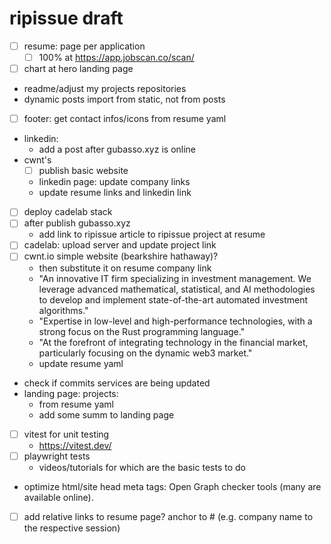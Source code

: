 # ripissue draft

- [ ] resume: page per application
  - [ ] 100% at https://app.jobscan.co/scan/
- [ ] chart at hero landing page
- readme/adjust my projects repositories
- dynamic posts import from static, not from posts
- [ ] footer: get contact infos/icons from resume yaml
- linkedin:
  - add a post after gubasso.xyz is online
- cwnt's
  - [ ] publish basic website
  - linkedin page: update company links
  - update resume links and linkedin link
- [ ] deploy cadelab stack
- [ ] after publish gubasso.xyz
  - add link to ripissue article to ripissue project at resume
- [ ] cadelab: upload server and update project link
- [ ] cwnt.io simple website (bearkshire hathaway)?
  - then substitute it on resume company link
  - "An innovative IT firm specializing in investment management. We leverage advanced mathematical, statistical, and AI methodologies to develop and implement state-of-the-art automated investment algorithms."
  - "Expertise in low-level and high-performance technologies, with a strong focus on the Rust programming language."
  - "At the forefront of integrating technology in the financial market, particularly focusing on the dynamic web3 market."
  - update resume yaml
- check if commits services are being updated
- landing page: projects:
  - from resume yaml
  - add some summ to landing page

- [ ] vitest for unit testing
  - https://vitest.dev/
- [ ] playwright tests
  - videos/tutorials for which are the basic tests to do

- optimize html/site head meta tags: Open Graph checker tools (many are available online).
- [ ] add relative links to resume page? anchor to # (e.g. company name to the respective session)

